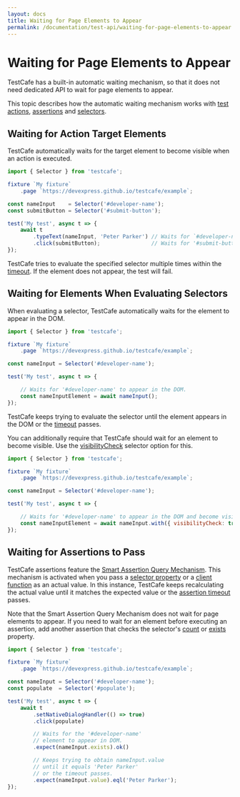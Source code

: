 ```yaml
---
layout: docs
title: Waiting for Page Elements to Appear
permalink: /documentation/test-api/waiting-for-page-elements-to-appear.html
---
```

# Waiting for Page Elements to Appear

TestCafe has a built-in automatic waiting mechanism, so that it does not need dedicated API to wait for page elements to appear.

This topic describes how the automatic waiting mechanism works with [test actions](actions/README.md),
[assertions](assertions/README.md) and [selectors](selecting-page-elements/selectors.md).

## Waiting for Action Target Elements

TestCafe automatically waits for the target element to become visible when an action is executed.

```js
import { Selector } from 'testcafe';

fixture `My fixture`
    .page `https://devexpress.github.io/testcafe/example`;

const nameInput    = Selector('#developer-name');
const submitButton = Selector('#submit-button');

test('My test', async t => {
    await t
        .typeText(nameInput, 'Peter Parker') // Waits for `#developer-name`
        .click(submitButton);                // Waits for '#submit-button'
});
```

TestCafe tries to evaluate the specified selector multiple times within the [timeout](selecting-page-elements/selectors.md#selector-timeout).
If the element does not appear, the test will fail.

## Waiting for Elements When Evaluating Selectors

When evaluating a selector, TestCafe automatically waits for the element to appear in the DOM.

```js
import { Selector } from 'testcafe';

fixture `My fixture`
    .page `https://devexpress.github.io/testcafe/example`;

const nameInput = Selector('#developer-name');

test('My test', async t => {

    // Waits for '#developer-name' to appear in the DOM.
    const nameInputElement = await nameInput();
});
```

TestCafe keeps trying to evaluate the selector until the element appears in the DOM or the [timeout](selecting-page-elements/selectors.md#selector-timeout) passes.

You can additionally require that TestCafe should wait for an element to become visible.
Use the [visibilityCheck](selecting-page-elements/selector-options.md#optionsvisibilitycheck) selector option for this.

```js
import { Selector } from 'testcafe';

fixture `My fixture`
    .page `https://devexpress.github.io/testcafe/example`;

const nameInput = Selector('#developer-name');

test('My test', async t => {

    // Waits for '#developer-name' to appear in the DOM and become visible.
    const nameInputElement = await nameInput.with({ visibilityCheck: true })();
});
```

## Waiting for Assertions to Pass

TestCafe assertions feature the [Smart Assertion Query Mechanism](assertions/README.md#smart-assertion-query-mechanism).
This mechanism is activated when you pass a [selector property](selecting-page-elements/selectors.md#obtain-element-state)
or a [client function](obtaining-data-from-the-client.md) as an actual value. In this instance, TestCafe keeps recalculating the actual
value until it matches the expected value or the [assertion timeout](assertions/README.md#optionstimeout) passes.

Note that the Smart Assertion Query Mechanism does not wait for page elements to appear.
If you need to wait for an element before executing an assertion,
add another assertion that checks the selector's [count](selecting-page-elements/selectors.md#check-if-an-element-exists)
or [exists](selecting-page-elements/selectors.md#check-if-an-element-exists) property.

```js
import { Selector } from 'testcafe';

fixture `My fixture`
    .page `https://devexpress.github.io/testcafe/example`;

const nameInput = Selector('#developer-name');
const populate  = Selector('#populate');

test('My test', async t => {
    await t
        .setNativeDialogHandler(() => true)
        .click(populate)

        // Waits for the '#developer-name'
        // element to appear in DOM.
        .expect(nameInput.exists).ok()

        // Keeps trying to obtain nameInput.value
        // until it equals 'Peter Parker'
        // or the timeout passes.
        .expect(nameInput.value).eql('Peter Parker');
});
```